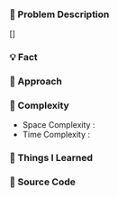 ### 📖 Problem Description

[]

### 💡 Fact

### 🚎 Approach

### 🧭 Complexity

- Space Complexity :
- Time Complexity :

### 🧐 Things I Learned

### 📝 Source Code

```javascript

```
